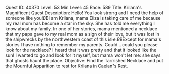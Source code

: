 Quest ID: 40370
Level: 53
Min Level: 45
Race: 589
Title: Krilana's Magnificent Quest
Description: Hello! You look strong and I need the help of someone like you!$B$BI am Krilana, mama Eliza is taking care of me because my real mom has become a star in the sky. She has told me everything I know about my family. In one of her stories, mama mentioned a necklace that my papa gave to my real mom as a sign of their love, but it was lost in the shipwrecks by the northwestern coast of this isle.$B$BExcept for mama's stories I have nothing to remember my parents. Could... could you please look for the necklace? I heard that it was pretty and that it looked like the sun! I wanted to go and look for it myself, but mama won't let me: she says that ghosts haunt the place.
Objective: Find the Tarnished Necklace and put the Mournful Apparition to rest for Krilana in Caelan's Rest.
